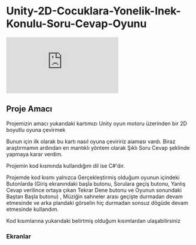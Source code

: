 # Unity-2D-Cocuklara-Yonelik-Inek-Konulu-Soru-Cevap-Oyunu

  ![Oyun Kartı](https://github.com/SitkiDizdar/2D-Inek-Konulu-Soru-Cevap-Oyunu/files/11509711/Kartlar.suruklenen.pdf)

## Proje Amacı
Projemizin amacı yukarıdaki kartımızı Unity oyun motoru üzerinden bir 2D boyutlu oyuna çevirmek 

Bunun için ilk olarak bu kartı nasıl oyuna çeviririz aiaması vardı. Biraz araştırmamın ardından en mantıklı yöntem olarak Şıklı Soru Cevap şeklinde yapmaya karar verdim.

Projemin kod kısmında kullandığım dil ise C#'dır.

Projemde kod kısmı yalnızca Gerçekleştirmiş olduğum oyunun içindeki Butonlarda (Giriş ekranındaki başla butonu, Sorulara geçiş butonu, Yanlış Cevap verilince ortaya çıkan Tekrar Dene butonu ve Oyunun sonundaki Baştan Başla butonu) , Müziğin sahneler arası geçişte durmadan devam etmesinde ve arka plandaki görselin hiç durmadan sonsuz dögüde devam etmesinde kullandım.

Kod kısımlarına yukarıdaki belirtmiş olduğum kısımlardan ulaşabilirsiniz

### Ekranlar
